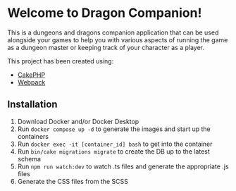 # Welcome to Dragon Companion!

This is a dungeons and dragons companion application that can be used alongside your games to help you with various aspects of running the game as a dungeon master or keeping track of your character as a player.

This project has been created using:

-   [CakePHP](https://cakephp.org/)
-   [Webpack](https://webpack.js.org/)

## Installation

1. Download Docker and/or Docker Desktop
2. Run `docker compose up -d` to generate the images and start up the containers
3. Run `docker exec -it [container_id] bash` to get into the container
4. Run `bin/cake migrations migrate` to create the DB up to the latest schema
5. Run `npm run watch:dev` to watch .ts files and generate the appropriate .js files
6. Generate the CSS files from the SCSS
